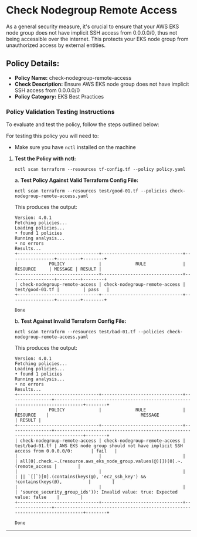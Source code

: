 # Check Nodegroup Remote Access

As a general security measure, it's crucial to ensure that your AWS EKS node group does not have implicit SSH access from 0.0.0.0/0, thus not being accessible over the internet. This protects your EKS node group from unauthorized access by external entities.

## Policy Details:

- **Policy Name:** check-nodegroup-remote-access
- **Check Description:** Ensure AWS EKS node group does not have implicit SSH access from 0.0.0.0/0
- **Policy Category:** EKS Best Practices 

### Policy Validation Testing Instructions

To evaluate and test the policy, follow the steps outlined below:

For testing this policy you will need to:
- Make sure you have `nctl` installed on the machine 

1. **Test the Policy with nctl:**
    ```
   nctl scan terraform --resources tf-config.tf --policy policy.yaml
    ```

    a. **Test Policy Against Valid Terraform Config File:**
    ```
    nctl scan terraform --resources test/good-01.tf --policies check-nodegroup-remote-access.yaml 
    ```

    This produces the output:
    ```
    Version: 4.0.1
    Fetching policies...
    Loading policies...
    • found 1 policies
    Running analysis...
    • no errors
    Results...
    +-------------------------------+-------------------------------+-----------------+---------+--------+
    |            POLICY             |             RULE              |    RESOURCE     | MESSAGE | RESULT |
    +-------------------------------+-------------------------------+-----------------+---------+--------+
    | check-nodegroup-remote-access | check-nodegroup-remote-access | test/good-01.tf |         | pass   |
    +-------------------------------+-------------------------------+-----------------+---------+--------+

    Done
    ```

    b. **Test Against Invalid Terraform Config File:**
    ```
    nctl scan terraform --resources test/bad-01.tf --policies check-nodegroup-remote-access.yaml
    ```

    This produces the output:
    ```
    Version: 4.0.1
    Fetching policies...
    Loading policies...
    • found 1 policies
    Running analysis...
    • no errors
    Results...
    +-------------------------------+-------------------------------+----------------+------------------------------------------------------------------------------+--------+
    |            POLICY             |             RULE              |    RESOURCE    |                                   MESSAGE                                    | RESULT |
    +-------------------------------+-------------------------------+----------------+------------------------------------------------------------------------------+--------+
    | check-nodegroup-remote-access | check-nodegroup-remote-access | test/bad-01.tf | AWS EKS node group should not have implicit SSH access from 0.0.0.0/0:       | fail   |
    |                               |                               |                | all[0].check.~.(resource.aws_eks_node_group.values(@)[])[0].~.(remote_access |        |
    |                               |                               |                | || `[]`)[0].(contains(keys(@), 'ec2_ssh_key') && !contains(keys(@),          |        |
    |                               |                               |                | 'source_security_group_ids')): Invalid value: true: Expected value: false    |        |
    +-------------------------------+-------------------------------+----------------+------------------------------------------------------------------------------+--------+

    Done
    ```

---